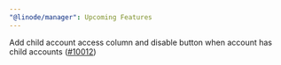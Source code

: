 ```yaml
---
"@linode/manager": Upcoming Features
---
```


Add child account access column and disable button when account has child accounts ([#10012](https://github.com/linode/manager/pull/10012))
